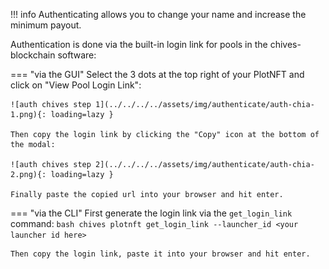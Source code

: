 !!! info
    Authenticating allows you to change your name and increase the minimum payout.

Authentication is done via the built-in login link for pools in the chives-blockchain software:

=== "via the GUI"
    Select the 3 dots at the top right of your PlotNFT and click on "View Pool Login Link":

    ![auth chives step 1](../../../../assets/img/authenticate/auth-chia-1.png){: loading=lazy }

    Then copy the login link by clicking the "Copy" icon at the bottom of the modal:

    ![auth chives step 2](../../../../assets/img/authenticate/auth-chia-2.png){: loading=lazy }

    Finally paste the copied url into your browser and hit enter.

=== "via the CLI"
    First generate the login link via the `get_login_link` command:
    ```bash
    chives plotnft get_login_link --launcher_id <your launcher id here>
    ```

    Then copy the login link, paste it into your browser and hit enter.
